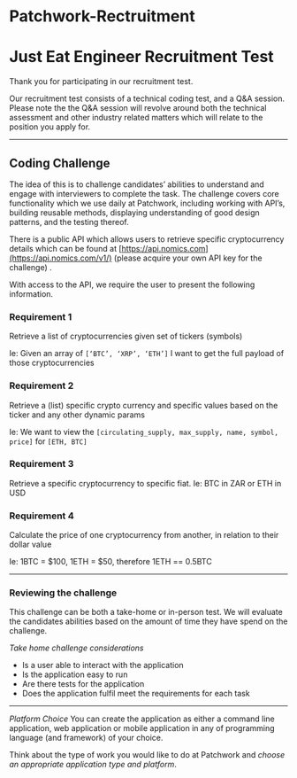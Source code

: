 # Patchwork-Rectruitment

# 
# Just Eat Engineer Recruitment Test
Thank you for participating in our recruitment test. 

Our recruitment test consists of a technical coding test, and a Q&A session.  Please note the the Q&A session will revolve around both the technical assessment and other industry related matters which will relate to the position you apply for. 

---

## Coding Challenge

The idea of this is to challenge candidates’ abilities to understand and engage with interviewers to complete the task. The challenge covers core functionality  which we use daily at Patchwork, including working with API’s, building reusable methods, displaying understanding of good design patterns, and the testing thereof. 

There is a public API which allows users to retrieve specific cryptocurrency details which can be found at   [https://api.nomics.com](https://api.nomics.com/v1/)  (please acquire your own API key for the challenge) . 

With access to the API, we require the user to present the following information.

### Requirement 1
Retrieve a list of cryptocurrencies given set of tickers (symbols)

Ie: Given an array of `[‘BTC’, ‘XRP’, ‘ETH’]`
I want to get the full payload of those cryptocurrencies

### Requirement 2
Retrieve a (list) specific crypto currency and specific values based on the ticker and any other dynamic params

Ie: We want to view the `[circulating_supply, max_supply, name, symbol, price]` for `[ETH, BTC]`

### Requirement 3
Retrieve a specific cryptocurrency to specific fiat. Ie: BTC in ZAR or ETH in USD

### Requirement 4
Calculate the price of one cryptocurrency from another, in relation to their dollar value

Ie:  1BTC = $100, 1ETH = $50, therefore 1ETH == 0.5BTC

---

### Reviewing the challenge

This challenge can be both a take-home or in-person test. We will evaluate the candidates abilities based on the amount of time they have spend on the challenge. 

*Take home challenge considerations*

* Is a user able to interact with the application
* Is the application easy to run
* Are there tests for the application
* Does the application fulfil meet the requirements for each task

---

*Platform Choice*
You can create the application as either a command line application, web application or mobile application in any of programming language (and framework) of your choice.

Think about the type of work you would like to do at Patchwork and *choose an appropriate application type and platform*.


